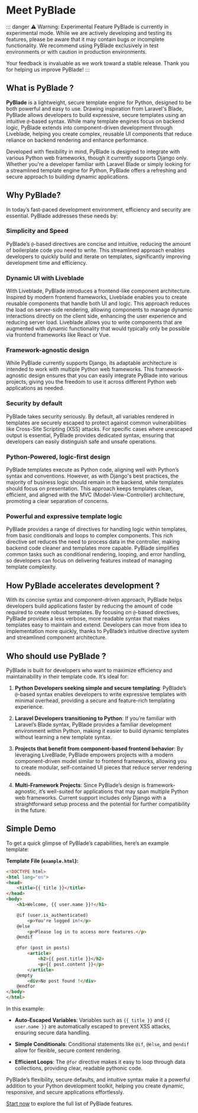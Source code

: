 # Meet PyBlade
::: danger ⚠️ Warning: Experimental Feature
PyBlade is currently in experimental mode. While we are actively developing and testing its features, please be aware that it may contain bugs or incomplete functionality. We recommend using PyBlade exclusively in test environments or with caution in production environments.

Your feedback is invaluable as we work toward a stable release. Thank you for helping us improve PyBlade!
:::

## What is PyBlade ?


**PyBlade** is a lightweight, secure template engine for Python, designed to be both powerful and easy to use. Drawing
inspiration from Laravel's Blade, PyBlade allows developers to build expressive, secure templates using an intuitive `@`-based syntax. While many template engines focus on backend logic, PyBlade extends into component-driven development through Liveblade, helping you create complex, reusable UI components that reduce reliance on backend rendering and enhance performance.

Developed with flexibility in mind, PyBlade is designed to integrate with various Python web frameworks, though it currently supports Django only. Whether you're a developer familiar with Laravel Blade or simply looking for a streamlined template engine for Python, PyBlade offers a refreshing and secure approach to building dynamic applications.

## Why PyBlade?

In today’s fast-paced development environment, efficiency and security are essential. PyBlade addresses these needs by:

### Simplicity and Speed

PyBlade’s `@`-based directives are concise and intuitive, reducing the amount of boilerplate code you need to write. This streamlined approach enables developers to quickly build and iterate on templates, significantly improving development time and efficiency.

### Dynamic UI with Liveblade

With Liveblade, PyBlade introduces a frontend-like component architecture. Inspired by modern frontend frameworks, Liveblade enables you to create reusable components that handle both UI and logic. This approach reduces the load on server-side rendering, allowing components to manage dynamic interactions directly on the client side, enhancing the user experience and reducing server load. Liveblade allows you to write components that are augmented with dynamic functionality that would typically only be possible via frontend frameworks like React or Vue.

### Framework-agnostic design

While PyBlade currently supports Django, its adaptable architecture is intended to work with multiple Python web frameworks. This framework-agnostic design ensures that you can easily integrate PyBlade into various projects, giving you the freedom to use it across different Python web applications as needed.

### Security by default

PyBlade takes security seriously. By default, all variables rendered in templates are securely escaped to protect against common vulnerabilities like Cross-Site Scripting (XSS) attacks. For specific cases where unescaped output is essential, PyBlade provides dedicated syntax, ensuring that developers can easily distinguish safe and unsafe operations.

### Python-Powered, logic-first design

PyBlade templates execute as Python code, aligning well with Python’s syntax
and conventions. However, as with Django's best practices, the majority of business logic should remain in the backend, while templates should focus on presentation. This approach keeps templates clean, efficient, and aligned with the MVC (Model-View-Controller) architecture, promoting a clear separation of concerns.

### Powerful and expressive template logic

PyBlade provides a range of directives for handling logic within templates, from basic conditionals and loops to complex components. This rich directive set reduces the need to process data in the controller, making backend code cleaner and templates more capable. PyBlade simplifies common tasks such as conditional rendering, looping, and error handling, so developers can focus on delivering features instead of managing template complexity.


## How PyBlade accelerates development ?

With its concise syntax and component-driven approach, PyBlade helps developers build applications faster by reducing the amount of code required to create robust templates. By focusing on `@`-based directives, PyBlade provides a less verbose, more readable syntax that makes templates easy to maintain and extend. Developers can move from idea to implementation more quickly, thanks to PyBlade’s intuitive directive system and streamlined component architecture.

## Who should use PyBlade ?

PyBlade is built for developers who want to maximize efficiency and maintainability in their template code. It’s ideal for:

1. **Python Developers seeking simple and secure templating**: PyBlade’s `@`-based syntax enables developers to write expressive templates with minimal overhead, providing a secure and feature-rich templating experience.

2. **Laravel Developers transitioning to Python**: If you’re familiar with Laravel’s Blade syntax, PyBlade provides a
   familiar development environment within Python, making it easier to build dynamic templates without learning a new template syntax.

3. **Projects that benefit from component-based frontend behavior**: By leveraging LiveBlade, PyBlade empowers
   projects with a modern component-driven model similar to frontend frameworks, allowing you to create modular, self-contained UI pieces that reduce server rendering needs.

4. **Multi-Framework Projects**: Since PyBlade’s design is framework-agnostic, it’s well-suited for applications that
may span multiple Python web frameworks. Current support includes only Django with a straightforward setup process and the potential for further compatibility in the future.


## Simple Demo

To get a quick glimpse of PyBlade’s capabilities, here’s an example template:

**Template File (`example.html`):**


```html
<!DOCTYPE html>
<html lang="en">
<head>
    <title>{{ title }}</title>
</head>
<body>
    <h1>Welcome, {{ user.name }}!</h1>

    @if (user.is_authenticated)
        <p>You're logged in!</p>
    @else
        <p>Please log in to access more features.</p>
    @endif

    @for (post in posts)
        <article>
            <h2>{{ post.title }}</h2>
            <p>{{ post.content }}</p>
        </article>
    @empty
        <div>No post found !</div>
    @endfor
</body>
</html>
```


In this example:
- **Auto-Escaped Variables**: Variables such as <span v-pre>`{{ title }}` and `{{ user.name }}`  </span> are automatically escaped to prevent XSS attacks, ensuring secure data handling.

- **Simple Conditionals**: Conditional statements like `@if`, `@else`, and `@endif` allow for flexible, secure content rendering.

- **Efficient Loops**: The `@for` directive makes it easy to loop through data collections, providing clear, readable pythonic code.

PyBlade’s flexibility, secure defaults, and intuitive syntax make it a powerful addition to your Python development toolkit, helping you create dynamic, responsive, and secure applications effortlessly.

[Start now](/getting-started) to explore the full list of PyBlade features.